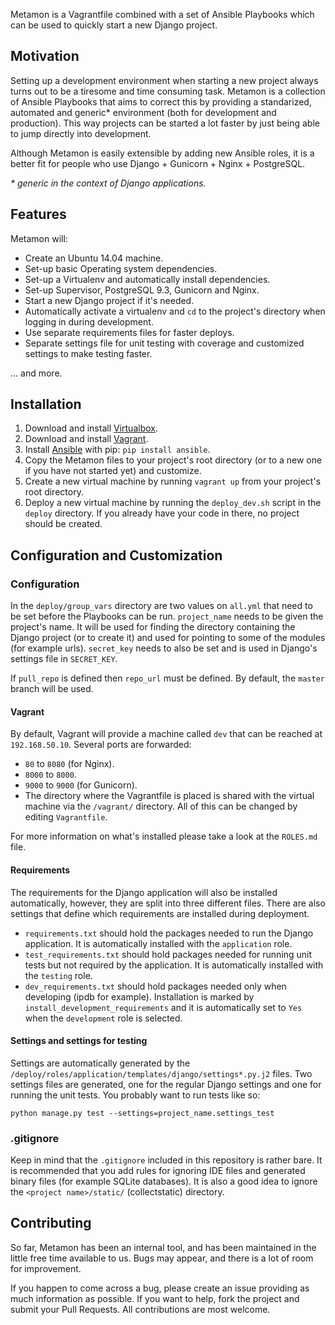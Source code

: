 Metamon is a Vagrantfile combined with a set of Ansible Playbooks which can be used to quickly start a new Django project.

## Motivation

Setting up a development environment when starting a new project always turns
out to be a tiresome and time consuming task. Metamon is a collection of Ansible
Playbooks that aims to correct this by providing a standarized, automated and
generic\* environment (both for development and production). This way projects
can be started a lot faster by just being able to jump directly into
development.

Although Metamon is easily extensible by adding new Ansible roles, it is a
better fit for people who use Django + Gunicorn + Nginx + PostgreSQL.

_\* generic in the context of Django applications._


## Features

Metamon will:

* Create an Ubuntu 14.04 machine.
* Set-up basic Operating system dependencies.
* Set-up a Virtualenv and automatically install dependencies.
* Set-up Supervisor, PostgreSQL 9.3, Gunicorn and Nginx.
* Start a new Django project if it's needed.
* Automatically activate a virtualenv and `cd` to the project's directory when
  logging in during development.
* Use separate requirements files for faster deploys.
* Separate settings file for unit testing with coverage and customized settings
  to make testing faster.

... and more.

## Installation

1. Download and install [Virtualbox](https://www.virtualbox.org/wiki/Downloads).
2. Download and install [Vagrant](https://www.vagrantup.com/downloads.html).
3. Install [Ansible](http://www.ansible.com/home) with pip: `pip install ansible`.
4. Copy the Metamon files to your project's root directory (or to a new one if
   you have not started yet) and customize.
5. Create a new virtual machine by running `vagrant up` from your project's root
   directory.
6. Deploy a new virtual machine by running the `deploy_dev.sh` script in the
   `deploy` directory. If you already have your code in there, no project should
   be created.


## Configuration and Customization

### Configuration

In the `deploy/group_vars` directory are two values on `all.yml` that need to be
set before the Playbooks can be run. `project_name` needs to be given the
project's name. It will be used for finding the directory containing the Django
project (or to create it) and used for pointing to some of the modules (for
example urls). `secret_key` needs to also be set and is used in Django's
settings file in `SECRET_KEY`.

If `pull_repo` is defined then `repo_url` must be defined. By default, the
`master` branch will be used.

#### Vagrant

By default, Vagrant will provide a machine called `dev` that can be reached at
`192.168.50.10`. Several ports are forwarded:

* `80` to `8080` (for Nginx).
* `8000` to `8000`.
* `9000` to `9000` (for Gunicorn).
* The directory where the Vagrantfile is placed is shared with the virtual
  machine via the `/vagrant/` directory. All of this can be changed by editing
  `Vagrantfile`.

For more information on what's installed please take a look at the `ROLES.md`
file.

#### Requirements

The requirements for the Django application will also be installed
automatically, however, they are split into three different files. There are
also settings that define which requirements are installed during deployment.

* `requirements.txt` should hold the packages needed to run the Django
  application. It is automatically installed with the `application` role.
* `test_requirements.txt` should hold packages needed for running unit tests but
  not required by the application. It is automatically installed with the
  `testing` role.
* `dev_requirements.txt` should hold packages needed only when developing (ipdb
  for example). Installation is marked by `install_development_requirements` and
  it is automatically set to `Yes` when the `development` role is selected.

#### Settings and settings for testing

Settings are automatically generated by the
`/deploy/roles/application/templates/django/settings*.py.j2` files. Two settings
files are generated, one for the regular Django settings and one for running the
unit tests. You probably want to run tests like so:

`python manage.py test --settings=project_name.settings_test`

### .gitignore

Keep in mind that the `.gitignore` included in this repository is rather
bare. It is recommended that you add rules for ignoring IDE files and generated
binary files (for example SQLite databases). It is also a good idea to ignore
the `<project name>/static/` (collectstatic) directory.

## Contributing

So far, Metamon has been an internal tool, and has been maintained in the little
free time available to us.  Bugs may appear, and there is a lot of room for
improvement.

If you happen to come across a bug, please create an issue providing as much
information as possible. If you want to help, fork the project and submit your
Pull Requests. All contributions are most welcome.
